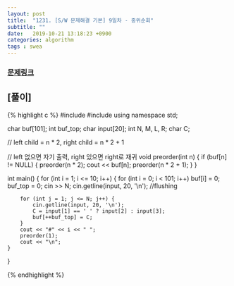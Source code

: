 ```yaml
---
layout: post
title:  "1231. [S/W 문제해결 기본] 9일차 - 중위순회"
subtitle: ""
date:   2019-10-21 13:18:23 +0900
categories: algorithm
tags : swea
---
```

### [문제링크]({{"https://swexpertacademy.com/main/code/problem/problemDetail.do?contestProbId=AV140YnqAIECFAYD"}})

## [풀이]

{% highlight c %}
#include <iostream>
#include <deque>
using namespace std;

char buf[101]; int buf_top;
char input[20];
int N, M, L, R;
char C;

// left child = n * 2, right child = n * 2 + 1

// left 없으면 자기 출력, right 있으면 right로 재귀 
void preorder(int n) {
	if (buf[n] != NULL) {
		preorder(n * 2);
		cout << buf[n];
		preorder(n * 2 + 1);
	}
}

int main() {
	for (int i = 1; i <= 10; i++) {
		for (int i = 0; i < 101; i++) buf[i] = 0;
		buf_top = 0;
		cin >> N;
		cin.getline(input, 20, '\n'); //flushing

		for (int j = 1; j <= N; j++) {
			cin.getline(input, 20, '\n');
			C = input[1] == ' ' ? input[2] : input[3];
			buf[++buf_top] = C;
		}
		cout << "#" << i << " ";
		preorder(1);
		cout << "\n";
	}
}

{% endhighlight %}